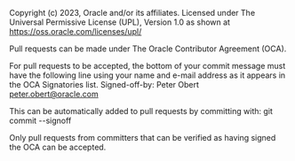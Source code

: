 Copyright (c) 2023, Oracle and/or its affiliates. 
Licensed under The Universal Permissive License (UPL), Version 1.0 as shown at https://oss.oracle.com/licenses/upl/

Pull requests can be made under The Oracle Contributor Agreement (OCA).

For pull requests to be accepted, the bottom of your commit message must have the following line using your name and e-mail address as it appears in the OCA Signatories list.
Signed-off-by: Peter Obert <peter.obert@oracle.com>


This can be automatically added to pull requests by committing with:
git commit --signoff


Only pull requests from committers that can be verified as having signed the OCA can be accepted.
